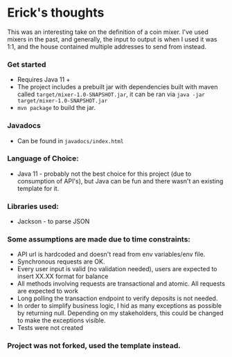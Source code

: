# Erick's thoughts

This was an interesting take on the definition of a coin mixer. I've used mixers in the past, and generally, the input to output is when I used it was 1:1, and the house contained multiple addresses to send from instead.

### Get started
* Requires Java 11 +
* The project includes a prebuilt jar with dependencies built with maven called `target/mixer-1.0-SNAPSHOT.jar`, it can be ran via `java -jar target/mixer-1.0-SNAPSHOT.jar`
* `mvn package` to build the jar.

### Javadocs
* Can be found in `javadocs/index.html`

### Language of Choice:
* Java 11 - probably not the best choice for this project (due to consumption of API's), but Java can be fun and there wasn't an existing template for it.


### Libraries used:
* Jackson - to parse JSON

### Some assumptions are made due to time constraints:
* API url is hardcoded and doesn't read from env variables/env file.
* Synchronous requests are OK.
* Every user input is valid (no validation needed), users are expected to insert XX.XX format for balance
* All methods involving requests are transactional and atomic. All requests are expected to work
* Long polling the transaction endpoint to verify deposits is not needed.
* In order to simplify business logic, I hid as many exceptions as possible by returning null. Depending on my stakeholders, this could be changed to make the exceptions visible.
* Tests were not created

### Project was not forked, used the template instead.
